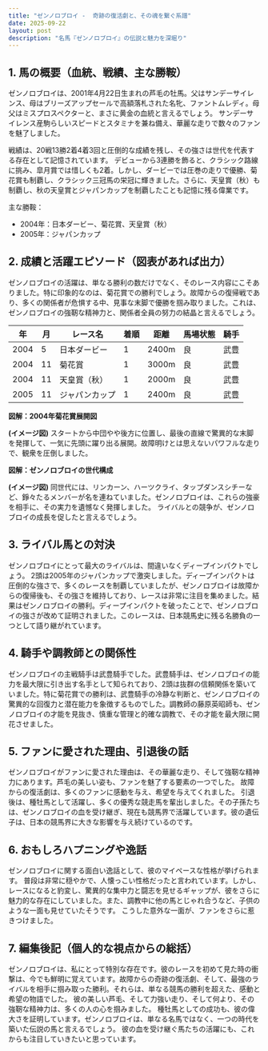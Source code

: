 ```yaml
---
title: "ゼンノロブロイ -  奇跡の復活劇と、その魂を繋ぐ系譜"
date: 2025-09-22
layout: post
description: "名馬『ゼンノロブロイ』の伝説と魅力を深堀り"
---
```


## 1. 馬の概要（血統、戦績、主な勝鞍）

ゼンノロブロイは、2001年4月22日生まれの芦毛の牡馬。父はサンデーサイレンス、母はブリーズアップセールで高額落札された名牝、ファントムレディ。母父はミスプロスペクターと、まさに黄金の血統と言えるでしょう。  サンデーサイレンス産駒らしいスピードとスタミナを兼ね備え、華麗な走りで数々のファンを魅了しました。

戦績は、20戦13勝2着4着3回と圧倒的な成績を残し、その強さは世代を代表する存在として記憶されています。  デビューから3連勝を飾ると、クラシック路線に挑み、皐月賞では惜しくも2着。しかし、ダービーでは圧巻の走りで優勝、菊花賞も制覇し、クラシック三冠馬の栄冠に輝きました。さらに、天皇賞（秋）も制覇し、秋の天皇賞とジャパンカップを制覇したことも記憶に残る偉業です。

主な勝鞍：

* 2004年：日本ダービー、菊花賞、天皇賞（秋）
* 2005年：ジャパンカップ


## 2. 成績と活躍エピソード（図表があれば出力）

ゼンノロブロイの活躍は、単なる勝利の数だけでなく、そのレース内容にこそありました。特に印象的なのは、菊花賞での勝利でしょう。故障からの復帰戦であり、多くの関係者が危惧する中、見事な末脚で優勝を掴み取りました。これは、ゼンノロブロイの強靭な精神力と、関係者全員の努力の結晶と言えるでしょう。

| 年 | 月 | レース名          | 着順 | 距離 | 馬場状態 | 騎手       |
|---|----|-----------------|-----|-----|---------|------------|
| 2004 | 5 | 日本ダービー        | 1   | 2400m| 良       | 武豊       |
| 2004 | 11| 菊花賞           | 1   | 3000m| 良       | 武豊       |
| 2004 | 11| 天皇賞（秋）       | 1   | 2000m| 良       | 武豊       |
| 2005 | 11| ジャパンカップ       | 1   | 2400m| 良       | 武豊       |


**図解：2004年菊花賞展開図**

**(イメージ図)**  スタートから中団やや後方に位置し、最後の直線で驚異的な末脚を発揮して、一気に先頭に躍り出る展開。故障明けとは思えないパワフルな走りで、観衆を圧倒しました。


**図解：ゼンノロブロイの世代構成**

**(イメージ図)**  同世代には、リンカーン、ハーツクライ、タップダンスシチーなど、錚々たるメンバーが名を連ねていました。ゼンノロブロイは、これらの強豪を相手に、その実力を遺憾なく発揮しました。  ライバルとの競争が、ゼンノロブロイの成長を促したと言えるでしょう。


## 3. ライバル馬との対決

ゼンノロブロイにとって最大のライバルは、間違いなくディープインパクトでしょう。  2頭は2005年のジャパンカップで激突しました。ディープインパクトは圧倒的な強さで、多くのレースを制覇していましたが、ゼンノロブロイは故障からの復帰後も、その強さを維持しており、レースは非常に注目を集めました。結果はゼンノロブロイの勝利。ディープインパクトを破ったことで、ゼンノロブロイの強さが改めて証明されました。このレースは、日本競馬史に残る名勝負の一つとして語り継がれています。


## 4. 騎手や調教師との関係性

ゼンノロブロイの主戦騎手は武豊騎手でした。武豊騎手は、ゼンノロブロイの能力を最大限に引き出す名手として知られており、2頭は抜群の信頼関係を築いていました。特に菊花賞での勝利は、武豊騎手の冷静な判断と、ゼンノロブロイの驚異的な回復力と潜在能力を象徴するものでした。調教師の藤原英昭師も、ゼンノロブロイの才能を見抜き、慎重な管理と的確な調教で、その才能を最大限に開花させました。


## 5. ファンに愛された理由、引退後の話

ゼンノロブロイがファンに愛された理由は、その華麗な走り、そして強靭な精神力にあります。芦毛の美しい姿も、ファンを魅了する要素の一つでした。  故障からの復活劇は、多くのファンに感動を与え、希望を与えてくれました。  引退後は、種牡馬として活躍し、多くの優秀な競走馬を輩出しました。その子孫たちは、ゼンノロブロイの血を受け継ぎ、現在も競馬界で活躍しています。彼の遺伝子は、日本の競馬界に大きな影響を与え続けているのです。


## 6. おもしろハプニングや逸話

ゼンノロブロイに関する面白い逸話として、彼のマイペースな性格が挙げられます。  普段は非常に穏やかで、人懐っこい性格だったと言われています。しかし、レースになると豹変し、驚異的な集中力と闘志を見せるギャップが、彼をさらに魅力的な存在にしていました。また、調教中に他の馬とじゃれ合うなど、子供のような一面も見せていたそうです。  こうした意外な一面が、ファンをさらに惹きつけました。


## 7. 編集後記（個人的な視点からの総括）

ゼンノロブロイは、私にとって特別な存在です。彼のレースを初めて見た時の衝撃は、今でも鮮明に覚えています。故障からの奇跡の復活劇、そして、最強のライバルを相手に掴み取った勝利。それらは、単なる競馬の勝利を超えた、感動と希望の物語でした。  彼の美しい芦毛、そして力強い走り、そして何より、その強靭な精神力は、多くの人の心を掴みました。  種牡馬としての成功も、彼の偉大さを証明しています。ゼンノロブロイは、単なる名馬ではなく、一つの時代を築いた伝説の馬と言えるでしょう。  彼の血を受け継ぐ馬たちの活躍にも、これからも注目していきたいと思っています。
